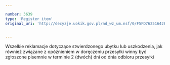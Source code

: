 ```yaml
---

number: 3639
type: 'Register item'
original_uri: 'http://decyzje.uokik.gov.pl/nd_wz_um.nsf/0/F5FD76251642BF8CC1257A610030785C?OpenDocument'


---
```


Wszelkie reklamacje dotyczące stwierdzonego ubytku lub uszkodzenia, jak również związane z opóźnieniem w doręczeniu przesyłki winny być zgłoszone pisemnie w terminie 2 (dwóch) dni od dnia odbioru przesyłki
